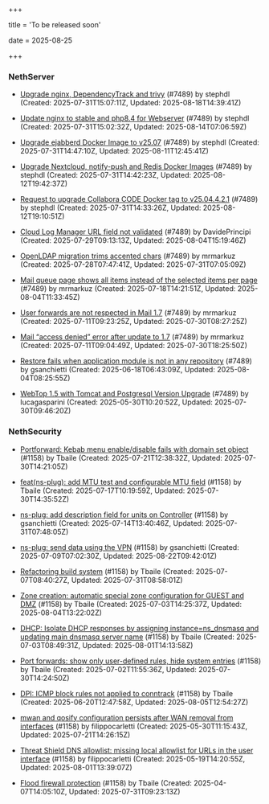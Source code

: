 +++

title = 'To be released soon'

date = 2025-08-25

+++

### NethServer

- [Upgrade nginx, DependencyTrack and trivy](https://github.com/NethServer/dev/issues/7590) (#7489) by stephdl (Created: 2025-07-31T15:07:11Z, Updated: 2025-08-18T14:39:41Z)

- [Update nginx to stable and php8.4 for Webserver](https://github.com/NethServer/dev/issues/7589) (#7489) by stephdl (Created: 2025-07-31T15:02:32Z, Updated: 2025-08-14T07:06:59Z)

- [Upgrade ejabberd Docker Image to v25.07](https://github.com/NethServer/dev/issues/7586) (#7489) by stephdl (Created: 2025-07-31T14:47:10Z, Updated: 2025-08-11T12:45:41Z)

- [Upgrade Nextcloud, notify-push and Redis Docker Images](https://github.com/NethServer/dev/issues/7584) (#7489) by stephdl (Created: 2025-07-31T14:42:23Z, Updated: 2025-08-12T19:42:37Z)

- [Request to upgrade Collabora CODE Docker tag to v25.04.4.2.1](https://github.com/NethServer/dev/issues/7581) (#7489) by stephdl (Created: 2025-07-31T14:33:26Z, Updated: 2025-08-12T19:10:51Z)

- [Cloud Log Manager URL field not validated](https://github.com/NethServer/dev/issues/7577) (#7489) by DavidePrincipi (Created: 2025-07-29T09:13:13Z, Updated: 2025-08-04T15:19:46Z)

- [OpenLDAP migration trims accented chars](https://github.com/NethServer/dev/issues/7576) (#7489) by mrmarkuz (Created: 2025-07-28T07:47:41Z, Updated: 2025-07-31T07:05:09Z)

- [Mail queue page shows all items instead of the selected items per page](https://github.com/NethServer/dev/issues/7557) (#7489) by mrmarkuz (Created: 2025-07-18T14:21:51Z, Updated: 2025-08-04T11:33:45Z)

- [User forwards are not respected in Mail 1.7](https://github.com/NethServer/dev/issues/7553) (#7489) by mrmarkuz (Created: 2025-07-11T09:23:25Z, Updated: 2025-07-30T08:27:25Z)

- [Mail “access denied” error after update to 1.7](https://github.com/NethServer/dev/issues/7552) (#7489) by mrmarkuz (Created: 2025-07-11T09:04:49Z, Updated: 2025-07-30T18:25:50Z)

- [Restore fails when application module is not in any repository](https://github.com/NethServer/dev/issues/7509) (#7489) by gsanchietti (Created: 2025-06-18T06:43:09Z, Updated: 2025-08-04T08:25:55Z)

- [WebTop 1.5 with Tomcat and Postgresql Version Upgrade](https://github.com/NethServer/dev/issues/7489) (#7489) by lucagasparini (Created: 2025-05-30T10:20:52Z, Updated: 2025-07-30T09:46:20Z)

### NethSecurity

- [Portforward: Kebab menu enable/disable fails with domain set object](https://github.com/NethServer/nethsecurity/issues/1312) (#1158) by Tbaile (Created: 2025-07-21T12:38:32Z, Updated: 2025-07-30T14:21:05Z)

- [feat(ns-plug): add MTU test and configurable MTU field](https://github.com/NethServer/nethsecurity/issues/1310) (#1158) by Tbaile (Created: 2025-07-17T10:19:59Z, Updated: 2025-07-30T14:35:52Z)

- [ns-plug: add description field for units on Controller](https://github.com/NethServer/nethsecurity/issues/1302) (#1158) by gsanchietti (Created: 2025-07-14T13:40:46Z, Updated: 2025-07-31T07:48:05Z)

- [ns-plug: send data using the VPN](https://github.com/NethServer/nethsecurity/issues/1301) (#1158) by gsanchietti (Created: 2025-07-09T07:02:30Z, Updated: 2025-08-22T09:42:01Z)

- [Refactoring build system](https://github.com/NethServer/nethsecurity/issues/1295) (#1158) by Tbaile (Created: 2025-07-07T08:40:27Z, Updated: 2025-07-31T08:58:01Z)

- [Zone creation: automatic special zone configuration for GUEST and DMZ](https://github.com/NethServer/nethsecurity/issues/1291) (#1158) by Tbaile (Created: 2025-07-03T14:25:37Z, Updated: 2025-08-04T13:22:02Z)

- [DHCP: Isolate DHCP responses by assigning instance=ns_dnsmasq and updating main dnsmasq server name](https://github.com/NethServer/nethsecurity/issues/1287) (#1158) by Tbaile (Created: 2025-07-03T08:49:31Z, Updated: 2025-08-01T14:13:58Z)

- [Port forwards: show only user-defined rules, hide system entries](https://github.com/NethServer/nethsecurity/issues/1286) (#1158) by Tbaile (Created: 2025-07-02T11:55:36Z, Updated: 2025-07-30T14:24:50Z)

- [DPI: ICMP block rules not applied to conntrack](https://github.com/NethServer/nethsecurity/issues/1280) (#1158) by Tbaile (Created: 2025-06-20T12:47:58Z, Updated: 2025-08-05T12:54:27Z)

- [mwan and qosify configuration persists after WAN removal from interfaces](https://github.com/NethServer/nethsecurity/issues/1244) (#1158) by filippocarletti (Created: 2025-05-30T11:15:43Z, Updated: 2025-07-21T14:26:15Z)

- [Threat Shield DNS allowlist: missing local allowlist for URLs in the user interface](https://github.com/NethServer/nethsecurity/issues/1221) (#1158) by filippocarletti (Created: 2025-05-19T14:20:55Z, Updated: 2025-08-01T13:39:07Z)

- [Flood firewall protection](https://github.com/NethServer/nethsecurity/issues/1158) (#1158) by Tbaile (Created: 2025-04-07T14:05:10Z, Updated: 2025-07-31T09:23:13Z)

